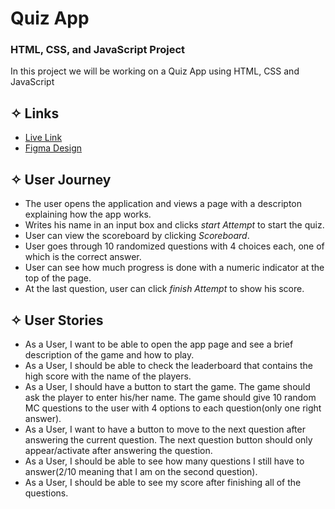 # Quiz App
### HTML, CSS, and JavaScript Project

In this project we will be working on a Quiz App using HTML, CSS and JavaScript

## ✧ Links
- [Live Link](https://ca-g12.github.io/Quiz-App-TeamOne/)
- [Figma Design](https://www.figma.com/file/nRMWsctM6Vc1DFRXq9rLM4/Quiz-website-(Copy)?node-id=0%3A1)

## ✧ User Journey
- The user opens the application and views a page with a descripton explaining how the app works.
- Writes his name in an input box and clicks _start Attempt_ to start the quiz.
- User can view the scoreboard by clicking _Scoreboard_.
- User goes through 10 randomized questions with 4 choices each, one of which is the correct answer.
- User can see how much progress is done with a numeric indicator at the top of the page.
- At the last question, user can click _finish Attempt_ to show his score.

## ✧ User Stories

  -  As a User, I want to be able to open the app page and see a brief description of the game and how to play.
   - As a User, I should be able to check the leaderboard that contains the high score with the name of the players.
   - As a User, I should have a button to start the game.
    The game should ask the player to enter his/her name.
    The game should give 10 random MC questions to the user with 4 options to each question(only one right answer).
   - As a User, I want to have a button to move to the next question after answering the current question.
    The next question button should only appear/activate after answering the question.
   - As a User, I should be able to see how many questions I still have to answer(2/10 meaning that I am on the second question).
   - As a User, I should be able to see my score after finishing all of the questions.
